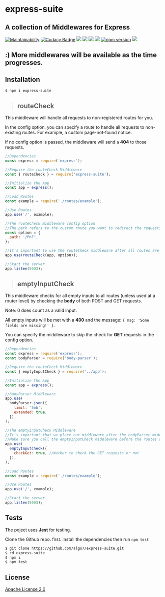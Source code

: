 # express-suite

## A collection of Middlewares for Express

[![Maintainability](https://api.codeclimate.com/v1/badges/48a4f566a0ab37a4f5d4/maintainability)](https://codeclimate.com/github/algo7/express-suite/maintainability)
[![Codacy Badge](https://api.codacy.com/project/badge/Grade/230d4840e65c45e2bc7682ee4659a7c9)](https://www.codacy.com/manual/algo7/express-suite?utm_source=github.com&utm_medium=referral&utm_content=algo7/express-suite&utm_campaign=Badge_Grade)
[![](https://img.shields.io/github/license/algo7/express-suite)]()
[![](https://img.shields.io/github/issues/algo7/express-suite)]()
[![](https://img.shields.io/github/forks/algo7/express-suite)]()
[![](https://img.shields.io/github/stars/algo7/express-suite)]()
[![npm version](https://badge.fury.io/js/express-suite.svg)](https://badge.fury.io/js/express-suite)
[![](https://img.shields.io/npm/dt/express-suite)]()

## :) More middlewares will be available as the time progresses.

## Installation

```
$ npm i express-suite
```

> ## routeCheck

This middleware will handle all requests to non-registered routes for you.

In the config option, you can specify a route to handle all requests to non-existing routes. For example, a custom page-not-found notice.

If no config option is passed, the middleware will send a **404** to those requests.

```javascript
//Dependencies
const express = require('express');

//Require the routeCheck Middleware
const { routeCheck } = require('express-suite');

//Initialize the App
const app = express();

//Load Routes
const example = require('./routes/example');

//Use Routes
app.use('/', example);

//The routeCheck middleware config option
//The path refers to the custom route you want to redirect the requests to
const option = {
  path: '/PnF',
};

//It's important to use the routeCheck middleware after all routes are loaded
app.use(routeCheck(app, option));

//Start the server
app.listen(5003);
```

> ## emptyInputCheck

This middleware checks for all empty inputs to all routes (unless used at a router level) by checking the **body** of both POST and GET requests.

Note: 0 does count as a valid input.

All empty inputs will be met with a **400** and the message: `{ msg: 'Some fields are missing!' }`.

You can specify the middleware to skip the check for **GET** requests in the config option.

```javascript
//Dependencies
const express = require('express');
const bodyParser = require('body-parser');

//Require the routeCheck Middleware
const { emptyInputCheck } = require('../app');

//Initialize the App
const app = express();

//bodyParser Middleware
app.use(
  bodyParser.json({
    limit: '5mb',
    extended: true,
  }),
);

//The emptyInputCheck Middleware
//It's important that we place our middleware after the bodyParser middleware
//Make sure you call the emptyInputCheck middleware before the routes are loaded
app.use(
  emptyInputCheck({
    checkGet: true, //Wether to check the GET requests or not
  }),
);

//Load Routes
const example = require('./routes/example');

//Use Routes
app.use('/', example);

//Start the server
app.listen(5003);
```

## Tests

The poject uses **Jest** for testing.

Clone the Github repo. first. Install the dependencies then run `npm test`

```bash
$ git clone https://github.com/algo7/express-suite.git
$ cd express-suite
$ npm i
$ npm test
```

## License

[Apache License 2.0](https://github.com/algo7/express-suite/blob/master/LICENSE)
